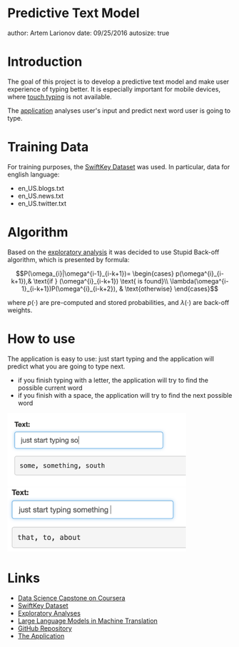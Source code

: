 Predictive Text Model
========================================================
author: Artem Larionov
date: 09/25/2016
autosize: true

Introduction
========================================================
The goal of this project is to develop a predictive text model and make user experience of typing better.
It is especially important for mobile devices, where [touch typing](https://en.wikipedia.org/wiki/Touch_typing) is not available.

The [application](https://alarionov.shinyapps.io/word-predictor/) analyses user's input and predict next word user is going to type.

Training Data
===
For training purposes, the [SwiftKey Dataset](https://d396qusza40orc.cloudfront.net/dsscapstone/dataset/Coursera-SwiftKey.zip) was used.
In particular, data for english language:

- en_US.blogs.txt
- en_US.news.txt
- en_US.twitter.txt

Algorithm
========================================================
Based on the [exploratory analysis](https://rpubs.com/alarionov/ngrams_freqs) it was decided to use Stupid Back-off algorithm, which is presented by formula: 

$$P(\omega_{i}|\omega^{i-1}_{i-k+1})= 
\begin{cases}
    p(\omega^{i}_{i-k+1}),& \text{if } (\omega^{i}_{i-k+1}) \text{ is found}\\
    \lambda(\omega^{i-1}_{i-k+1})P(\omega^{i}_{i-k+2}), & \text{otherwise} 
\end{cases}$$

where $p(\cdot)$ are pre-computed and stored probabilities, and $\lambda(\cdot)$ are back-off weights.

How to use
========================================================
The application is easy to use: just start typing and the application will predict what you are going to type next.

* if you finish typing with a letter, the application will try to find the possible current word
* if you finish with a space, the application will try to find the next possible word

<div>
<img width="400px" src="https://github.com/alarionov/predictive_text_model/blob/master/presentation/current_word.png?raw=true" alt="predicting the possible current" title="predicting the possible current">
<img width="400px" alt="predicting the possible next word" title="predicting the possible next word" src="https://github.com/alarionov/predictive_text_model/blob/master/presentation/next_word.png?raw=true">
</div>

Links
===

- [Data Science Capstone on Coursera](https://www.coursera.org/learn/data-science-project/)
- [SwiftKey Dataset](https://d396qusza40orc.cloudfront.net/dsscapstone/dataset/Coursera-SwiftKey.zip)
- [Exploratory Analyses](https://rpubs.com/alarionov/ngrams_freqs)
- [Large Language Models in Machine Translation](http://www.aclweb.org/anthology/D07-1090.pdf)
- [GitHub Repository](https://github.com/alarionov/predictive_text_model)
- [The Application](https://alarionov.shinyapps.io/word-predictor/)
